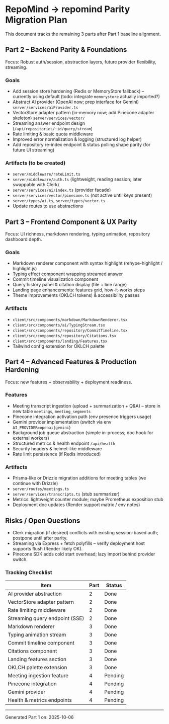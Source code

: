 # RepoMind -> repomind Parity Migration Plan

This document tracks the remaining 3 parts after Part 1 baseline alignment.

## Part 2 – Backend Parity & Foundations
Focus: Robust auth/session, abstraction layers, future provider flexibility, streaming.

### Goals
- Add session store hardening (Redis or MemoryStore fallback) – currently using default (todo: integrate `memorystore` actually imported?)
- Abstract AI provider (OpenAI now; prep interface for Gemini) `server/services/aiProvider.ts`
- VectorStore adapter pattern (in‑memory now; add Pinecone adapter skeleton) `server/services/vector/`
- Streaming answer endpoint design (`/api/repositories/:id/query/stream`)
- Rate limiting & basic quota middleware
- Improved error normalization & logging (structured log helper)
- Add repository re-index endpoint & status polling shape parity (for future UI streaming)

### Artifacts (to be created)
- `server/middleware/rateLimit.ts`
- `server/middleware/auth.ts` (lightweight, reading session; later swappable with Clerk)
- `server/services/ai/index.ts` (provider facade)
- `server/services/vector/pinecone.ts` (not active until keys present)
- `server/types/ai.ts`, `server/types/vector.ts`
- Update routes to use abstractions

## Part 3 – Frontend Component & UX Parity
Focus: UI richness, markdown rendering, typing animation, repository dashboard depth.

### Goals
- Markdown renderer component with syntax highlight (rehype-highlight / highlight.js)
- Typing effect component wrapping streamed answer
- Commit timeline visualization component
- Query history panel & citation display (file + line range)
- Landing page enhancements: features grid, how-it-works steps
- Theme improvements (OKLCH tokens) & accessibility passes

### Artifacts
- `client/src/components/markdown/MarkdownRenderer.tsx`
- `client/src/components/ai/TypingStream.tsx`
- `client/src/components/repository/CommitTimeline.tsx`
- `client/src/components/repository/Citations.tsx`
- `client/src/components/landing/Features.tsx`
- Tailwind config extension for OKLCH palette

## Part 4 – Advanced Features & Production Hardening
Focus: new features + observability + deployment readiness.

### Features
- Meeting transcript ingestion (upload + summarization + Q&A) – store in new table `meetings`, `meeting_segments`
- Pinecone integration activation path (env presence triggers usage)
- Gemini provider implementation (switch via env `AI_PROVIDER=openai|gemini`)
- Background job queue abstraction (simple in-process; doc hook for external workers)
- Structured metrics & health endpoint `/api/health`
- Security headers & helmet-like middleware
- Rate limit persistence (if Redis introduced)

### Artifacts
- Prisma-like or Drizzle migration additions for meeting tables (we continue with Drizzle)
- `server/routes/meetings.ts`
- `server/services/transcripts.ts` (stub summarizer)
- Metrics: lightweight counter module; maybe Prometheus exposition stub
- Deployment doc updates (Render support matrix / env notes)

## Risks / Open Questions
- Clerk migration (if desired) conflicts with existing session-based auth; postpone until after parity.
- Streaming via Express + fetch polyfills – verify deployment host supports flush (Render likely OK).
- Pinecone SDK adds cold start overhead; lazy import behind provider switch.

### Tracking Checklist
| Item | Part | Status |
|------|------|--------|
| AI provider abstraction | 2 | Done |
| VectorStore adapter pattern | 2 | Done |
| Rate limiting middleware | 2 | Done |
| Streaming query endpoint (SSE) | 2 | Done |
| Markdown renderer | 3 | Done |
| Typing animation stream | 3 | Done |
| Commit timeline component | 3 | Done |
| Citations component | 3 | Done |
| Landing features section | 3 | Done |
| OKLCH palette extension | 3 | Done |
| Meeting ingestion feature | 4 | Pending |
| Pinecone integration | 4 | Pending |
| Gemini provider | 4 | Pending |
| Health & metrics endpoints | 4 | Pending |

---
Generated Part 1 on: 2025-10-06

